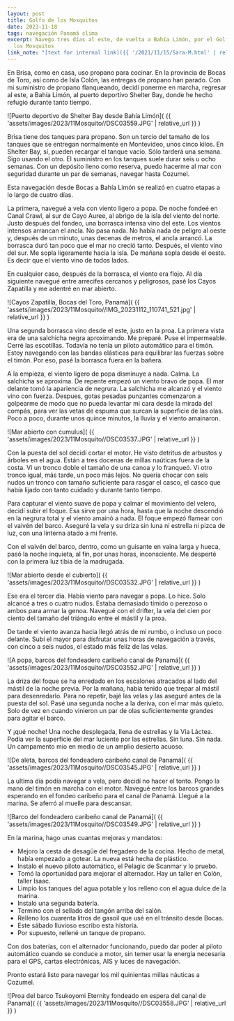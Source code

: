 ```yaml
---
layout: post
title: Golfo de los Mosquitos
date: 2023-11-18
tags: navegación Panamá clima
excerpt: Navego tres días al este, de vuelta a Bahía Limón, por el Golfo de
  los Mosquitos
link_note: "[text for internal link]({{ '/2021/11/15/Sara-M.html' | relative_url }})"
---
```


En Brisa, como en casa, uso propano para cocinar. En la provincia de Bocas
de Toro, así como de Isla Colón, las entregas de propano han parado.
Con mi suministro de propano flanqueando, decidí ponerme en marcha, regresar
al este, a Bahía Limón, al puerto deportivo Shelter Bay, donde he hecho refugio
durante tanto tiempo.

![Puerto deportivo de Shelter Bay desde Bahía Limón](
  {{ 'assets/images/2023/11Mosquito//DSC03559.JPG' | relative_url }}
)

Brisa tiene dos tanques para propano. Son un tercio del tamaño de los
tanques que se entregan normalmente en Montevideo, unos cinco kilos.
En Shelter Bay, sí, pueden recargar el tanque vacío. Sólo tarderá una semana.
Sigo usando el otro.
El suministro en los tanques suele durar seis u ocho semanas.
Con un depósito lleno como reserva, puedo hacerme al mar con seguridad
durante un par de semanas, navegar hasta Cozumel.

Esta navegación desde Bocas a Bahía Limón se realizó en cuatro etapas a
lo largo de cuatro días.

La primera, navegué a vela con viento ligero a popa. De noche fondeé
en Canal Crawl, al sur de Cayo Auree, al abrigo de la isla del viento del norte.
Justo después del fondeo, una borrasca intensa vino del este. Los vientos
intensos arrancan el ancla. No pasa nada. No había nada de peligro al oeste
y, después de un minuto, unas decenas de metros, el ancla arrancó.
La borrasca duró tan poco que el mar no creció tanto. Después, el viento
vino del sur. Me sopla ligeramente hacia la isla. De mañana sopla desde
el oeste. Es decir que el viento vino de todos lados.

En cualquier caso, después de la borrasca, el viento era flojo. Al día
siguiente navegué entre arrecifes cercanos y peligrosos, pasé los Cayos
Zapatilla y me adentré en mar abierto.

![Cayos Zapatilla, Bocas del Toro, Panamá](
  {{ 'assets/images/2023/11Mosquito//IMG_20231112_110741_521.jpg' | relative_url }}
)

Una segunda borrasca vino desde el este, justo en la proa. La primera vista
era de una salchicha negra aproximando. Me preparé. Puse el impermeable.
Cerré las escotillas. Todavía no tenía un piloto automático para
el timón. Estoy navegando con las bandas elásticas para equilibrar las
fuerzas sobre el timón. Por eso, pasé la borrasca fuera en la bañera.

A la empieza, el viento ligero de popa disminuye a nada.
Calma. La salchicha se aproxima.
De repente empezó un viento bravo de popa. El mar delante tomó la apariencia
de negrura. La salchicha me alcanzó y el viento vino con fuerza. Despues,
gotas pesadas punzantes comenzaron a golpearme de modo que no pueda levantar
mi cara desde la mirada del compás, para ver las vetas de espuma que surcan la
superficie de las olas. Poco a poco, durante unos quince minutos, la lluvia y
el viento amainaron.

![Mar abierto con cumulus](
  {{ 'assets/images/2023/11Mosquito//DSC03537.JPG' | relative_url }}
)

Con la puesta del sol decidí cortar el motor. He visto detritus de arbustos
y árboles en el agua. Están a tres docenas de millas naúticas fuera de la costa.
Vi un tronco doble el tamaño de una canoa y lo franqueó. Vi otro tronco
igual, más tarde, un poco más lejos. No quería chocar con seis nudos un
tronco con tamaño suficiente para rasgar el casco, el casco que había lijado
con tanto cuidado y durante tanto tiempo.

Para capturar el viento
suave de popa y calmar el movimiento del velero, decidí subir el foque.
Esa sirve por una hora, hasta que la noche descendió en la negrura total
y el viento amainó a nada. El foque empezó flamear con el vaivén del
barco. Aseguré la vela y su driza sin luna ni estrella ni pizca de luz, con una
linterna atado a mi frente.

Con el vaivén del barco, dentro, como un guisante en vaina larga y hueca,
pasó la noche inquieta, al fin, por unas horas, inconsciente. Me desperté
con la primera luz tibia de la madrugada.

![Mar abierto desde el cubierto](
  {{ 'assets/images/2023/11Mosquito//DSC03532.JPG' | relative_url }}
)

Ese era el tercer día. Había viento para navegar a popa. Lo hice.
Solo alcancé a tres o cuatro nudos. Estaba demasiado tímido o perezoso o
ambos para armar la genoa. Navegué con el drifter, la vela del cien
por ciento del tamaño del triángulo entre el mástil y la proa.

De tarde el viento avanza hacia llegó atrás de mi rumbo, o incluso un
poco delante. Subí el mayor para disfrutar unas horas de navegación a
través, con cinco a seis nudos, el estado más felíz de las velas.

![A popa, barcos del fondeadero caribeño canal de Panamá](
  {{ 'assets/images/2023/11Mosquito//DSC03552.JPG' | relative_url }}
)

La driza del foque se ha enredado en los escalones atracados al lado del mástil
de la noche previa. Por la mañana, había tenido que trepar al mástil para
desenredarlo.  Para no repetir, bajé las velas y las aseguré antes de la puesta
del sol.  Pasé una segunda noche a la deriva, con el mar más quieto. Solo de
vez en cuando vinieron un par de olas suficientemente grandes para agitar el
barco.

Y ¡qué noche! Una noche desplegada, llena de estrellas y la Via Láctea.
Podía ver la superficie del mar luciente por las estrellas. Sin luna.
Sin nada. Un campamento mío en medio de un amplio desierto acuoso.

![De aleta, barcos del fondeadero caribeño canal de Panamá](
  {{ 'assets/images/2023/11Mosquito//DSC03545.JPG' | relative_url }}
)

La ultima día podía navegar a vela, pero decidí no hacer el tonto. Pongo
la mano del timón en marcha con el motor. Navegué entre los barcos grandes
esperando en el fondeo caribeño para el canal de Panamá. Llegué a la
marina. Se aferró al muelle para descansar.

![Barco del fondeadero caribeño canal de Panamá](
  {{ 'assets/images/2023/11Mosquito//DSC03549.JPG' | relative_url }}
)

En la marina, hago unas cuantas mejoras y mandatos:
- Mejoro la cesta de desagüe del fregadero de la cocina. Hecho de metal,
había empezado a gotear. La nueva está hecha de plástico.
- Instalo el nuevo piloto automático, el Pelagic de Scanmar y lo pruebo.
- Tomó la oportunidad para mejorar el alternador. Hay un taller en Colón,
taller Isaac.
- Limpio los tanques del agua potable y los relleno con el agua dulce
de la marina.
- Instalo una segunda batería.
- Termino con el sellado del tangón arriba del salón.
- Relleno los cuarenta litros de gasoil que usé en el tránsito desde Bocas.
- Este sábado lluvioso escribo esta historia.
- Por supuesto, rellené un tanque de propano.

Con dos baterías, con el alternador funcionando, puedo dar poder
al piloto automático cuando se conduce a motor, sin temer
usar la energía necesaria para el GPS, cartas electrónicas, AIS y
luces de navegación.

Pronto estará listo para navegar los mil quinientas millas náuticas a Cozumel.

![Proa del barco Tsukoyomi Eternity fondeado en espera del canal de Panamá](
  {{ 'assets/images/2023/11Mosquito//DSC03558.JPG' | relative_url }}
)

